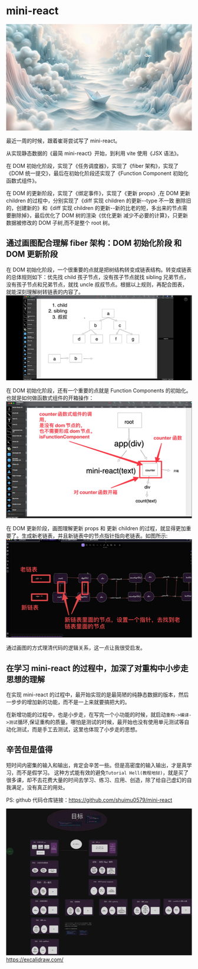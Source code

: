 # mini-react

![mini-react封面](./assets/mini-react封面.jpeg)

最近一周的时候，跟着崔哥尝试写了 mini-react。

从实现静态数据的《最简 mini-react》开始，到利用 vite 使用《JSX 语法》。

在 DOM 初始化阶段，实现了《任务调度器》，实现了《fiber 架构》，实现了《DOM 统一提交》，最后在初始化阶段还实现了《Function Component 初始化函数式组件》。

在 DOM 的更新阶段，实现了《绑定事件》，实现了《更新 props》,在 DOM 更新 children 的过程中，分别实现了《diff 实现 children 的更新--type 不一致 删除旧的，创建新的》和《diff 实现 children 的更新--新的比老的短，多出来的节点需要删除掉》，最后优化了 DOM 树的渲染《优化更新 减少不必要的计算》，只更新数据被修改的 DOM 子树,而不是整个 root 树。

## 通过画图配合理解 fiber 架构：DOM 初始化阶段 和 DOM 更新阶段

在 DOM 初始化阶段，一个很重要的点就是把树结构转变成链表结构。转变成链表的总体规则如下：优先找 child 孩子节点，没有孩子节点就找 sibling 兄弟节点，没有孩子节点和兄弟节点，就找 uncle 叔叔节点。根据以上规则，再配合图表，就能深刻理解树转链表的内容了。
![树转链表](./assets/树转链表.png)

在 DOM 初始化阶段，还有一个重要的点就是 Function Components 的初始化。也就是如何做函数式组件的开箱操作：
![函数式组件的开箱操作](./assets/函数式组件的开箱操作.png)

在 DOM 更新阶段，画图理解更新 props 和 更新 children 的过程，就显得更加重要了。生成新老链表，并且新链表中的节点指针指向老链表。如图所示:
![新链表指针指向老链表](./assets/新链表指针指向老链表.png)

通过画图的方式理清代码的逻辑关系，这一点让我很受启发。

## 在学习 mini-react 的过程中，加深了对重构中小步走思想的理解

在实现 mini-react 的过程中，最开始实现的是最简陋的纯静态数据的版本，然后一步步的增加新的功能，而不是一上来就要搞把大的。

在新增功能的过程中，也是小步走，在写完一个小功能的时候，就启动`重构->编译->测试`循环,保证重构的质量。哪怕是测试的时候，最开始也没有使用单元测试等自动化测试，而是手工去测试，这里也体现了小步走的思想。

## 辛苦但是值得

短时间内密集的输入和输出，肯定会辛苦一些。但是高密度的输入输出，才是真学习，而不是假学习。
这种方式能有效的避免`Tutorial Hell(教程地狱)`，就是买了很多课，却不去花费大量的时间去学习、练习、应用、创造，除了给自己虚幻的自我满足，没有真正的用处。

PS: github 代码仓库链接：https://github.com/shuimu0579/mini-react

![mini-react学习路径](./assets/mini-react学习路径.png)
<https://excalidraw.com/>
